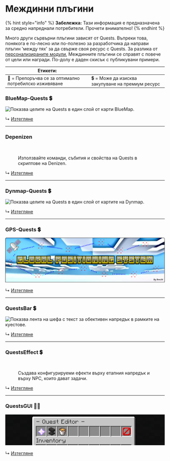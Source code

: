 # Междинни плъгини

{% hint style="info" %}
**Забележка:** Тази информация е предназначена за средно напреднали потребители. Прочети внимателно!
{% endhint %}

Много други сървърни плъгини зависят от Quests. Въпреки това, понякога е по-лесно или по-полезно за разработчика да направи плъгин 'между тях' за да свърже своя ресурс с Quests. За разлика от [персонализираните модули](modules.md), Междинните плъгини се справят с повече от цели или награди. По-долу е даден скисък с публикувани примери.

| Етикети:                                               |                                                   |
| ------------------------------------------------------ | ------------------------------------------------- |
| 🌟 = Препоръчва се за оптимално потребилско изживяване | 💲 = Може да изисква закупуване на премиум ресурс |

### BlueMap-Quests 💲

![Показва целите на Quests в един слой от карти BlueMap.](../.gitbook/assets/blue.png)

↳ [Изтегляне](https://www.spigotmc.org/resources/bluemap-quests.96806/)

***

### Depenizen

<figure><img src="https://i.alexgoodwin.media/i/misc/e539a9.png" alt=""><figcaption><p>Използвайте команди, събития и свойства на Quests в скриптове на Denizen.</p></figcaption></figure>

↳ [Изтегляне](https://github.com/DenizenScript/Depenizen)

***

### Dynmap-Quests 💲

![Показва целите на Quests в един слой от картите на Dynmap.](https://i.imgur.com/cjS4crB.png)

↳ [Изтегляне](https://www.spigotmc.org/resources/dynmap-quests.65987/)

***

### GPS-Quests 💲

![Насочва играчите към цели с огромни стрелки с помощта на GPS.](../.gitbook/assets/gps.png)

↳ [Изтегляне](https://www.spigotmc.org/resources/gps-quests.67835/)

***

### QuestsBar 💲

![Показва лента на шефа с текст за обективен напредък в рамките на куестове.](https://i.imgur.com/9jVAdn9.png)

↳ [Изтегляне](https://www.spigotmc.org/resources/questsbar.100634/)

***

### QuestsEffect 💲

<figure><img src="https://i.imgur.com/rJcuZj4.png" alt="" width="375"><figcaption><p>Създава конфигурируеми ефекти върху етапния напредък и върху NPC, които дават задачи.</p></figcaption></figure>

↳ [Изтегляне](https://www.spigotmc.org/resources/questseffect.107679/)

***

### QuestsGUI 🌟💲

![Показва интерфейси, върху които може да се кликва, над избрани менюта и команди в Quests.](../.gitbook/assets/questsgui.png)

↳ [Изтегляне](https://www.spigotmc.org/resources/questsgui.71666/)
